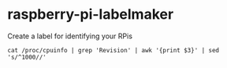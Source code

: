 # raspberry-pi-labelmaker
Create a label for identifying your RPis

    cat /proc/cpuinfo | grep 'Revision' | awk '{print $3}' | sed 's/^1000//'
